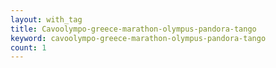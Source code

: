 ```yaml
---
layout: with_tag
title: Cavoolympo-greece-marathon-olympus-pandora-tango
keyword: cavoolympo-greece-marathon-olympus-pandora-tango
count: 1
---
```

